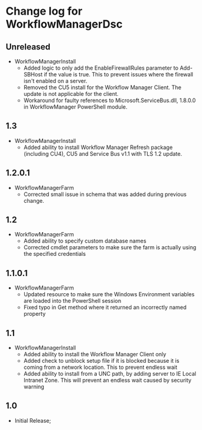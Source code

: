 # Change log for WorkflowManagerDsc

## Unreleased

* WorkflowManagerInstall
  * Added logic to only add the EnableFirewallRules parameter to Add-SBHost
    if the value is true. This to prevent issues where the firewall isn't
    enabled on a server.
  * Removed the CU5 install for the Workflow Manager Client. The update
    is not applicable for the client.
  * Workaround for faulty references to Microsoft.ServiceBus.dll, 1.8.0.0
    in WorkflowManager PowerShell module.

## 1.3

* WorkflowManagerInstall
  * Added ability to install Workflow Manager Refresh package (including
    CU4), CU5 and Service Bus v1.1 with TLS 1.2 update.

## 1.2.0.1

* WorkflowManagerFarm
  * Corrected small issue in schema that was added during previous change.

## 1.2

* WorkflowManagerFarm
  * Added ability to specify custom database names
  * Corrected cmdlet parameters to make sure the farm is actually using
    the specified credentials

## 1.1.0.1

* WorkflowManagerFarm
  * Updated resource to make sure the Windows Environment
    variables are loaded into the PowerShell session
  * Fixed typo in Get method where it returned an incorrectly
    named property

## 1.1

* WorkflowManagerInstall
  * Added ability to install the Workflow Manager Client only
  * Added check to unblock setup file if it is blocked because it is coming
    from a network location. This to prevent endless wait
  * Added ability to install from a UNC path, by adding server
    to IE Local Intranet Zone. This will prevent an endless wait
    caused by security warning

## 1.0

* Initial Release;
